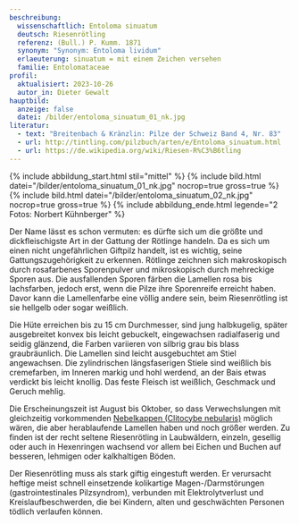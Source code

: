 ```yaml
---
beschreibung:
  wissenschaftlich: Entoloma sinuatum
  deutsch: Riesenrötling
  referenz: (Bull.) P. Kumm. 1871
  synonym: "Synonym: Entoloma lividum"
  erlaeuterung: sinuatum = mit einem Zeichen versehen
  familie: Entolomataceae
profil:
  aktualisiert: 2023-10-26
  autor_in: Dieter Gewalt
hauptbild:
  anzeige: false
  datei: /bilder/entoloma_sinuatum_01_nk.jpg
literatur:
  - text: "Breitenbach & Kränzlin: Pilze der Schweiz Band 4, Nr. 83"
  - url: http://tintling.com/pilzbuch/arten/e/Entoloma_sinuatum.html
  - url: https://de.wikipedia.org/wiki/Riesen-R%C3%B6tling
---
```

{% include abbildung_start.html stil="mittel" %}
{% include bild.html datei="/bilder/entoloma_sinuatum_01_nk.jpg" nocrop=true gross=true %}
{% include bild.html datei="/bilder/entoloma_sinuatum_02_nk.jpg" nocrop=true gross=true %}
{% include abbildung_ende.html legende="2 Fotos: Norbert Kühnberger" %}

Der Name lässt es schon vermuten: es dürfte sich um die größte und dickfleischigste Art in der Gattung der Rötlinge handeln. Da es sich um einen nicht ungefährlichen Giftpilz handelt, ist es wichtig, seine Gattungszugehörigkeit zu erkennen. Rötlinge zeichnen sich makroskopisch durch rosafarbenes Sporenpulver und mikroskopisch durch mehreckige Sporen aus. Die ausfallenden Sporen färben die Lamellen rosa bis lachsfarben, jedoch erst, wenn die Pilze ihre Sporenreife erreicht haben. Davor kann die Lamellenfarbe eine völlig andere sein, beim Riesenrötling ist sie hellgelb oder sogar weißlich.

Die Hüte erreichen bis zu 15 cm Durchmesser, sind jung halbkugelig, später ausgebreitet konvex bis leicht gebuckelt, eingewachsen radialfaserig und seidig glänzend, die Farben variieren von silbrig grau bis blass graubräunlich. Die Lamellen sind leicht ausgebuchtet am Stiel angewachsen. Die zylindrischen längsfaserigen Stiele sind weißlich bis cremefarben, im Inneren markig und hohl werdend, an der Bais etwas verdickt bis leicht knollig.  Das feste Fleisch ist weißlich, Geschmack und Geruch mehlig.

Die Erscheinungszeit ist August bis Oktober, so dass Verwechslungen mit gleichzeitig vorkommenden [Nebelkappen (Clitocybe nebularis)](/pilze/clitocybe-nebularis-nebelgrauer-trichterling-nebelkappe) möglich wären, die aber herablaufende Lamellen haben und noch größer werden. Zu finden ist der recht seltene Riesenrötling in Laubwäldern, einzeln, gesellig oder auch in Hexenringen wachsend vor allem bei Eichen und Buchen auf besseren, lehmigen oder kalkhaltigen Böden.

Der Riesenrötling muss als stark giftig eingestuft werden. Er verursacht heftige meist schnell einsetzende kolikartige Magen-/Darmstörungen (gastrointestinales Pilzsyndrom), verbunden mit Elektrolytverlust und Kreislaufbeschwerden, die bei Kindern, alten und geschwächten Personen tödlich verlaufen können.